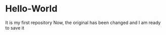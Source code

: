 # Hello-World
It is my first repository
Now, the original has been changed and I am ready to save it
